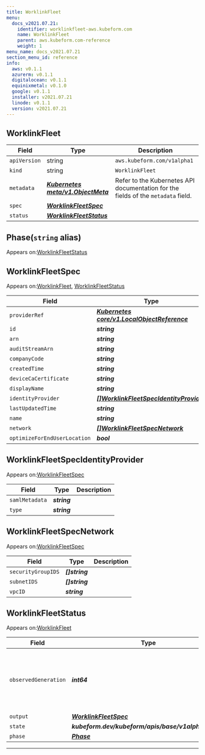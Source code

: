 ```yaml
---
title: WorklinkFleet
menu:
  docs_v2021.07.21:
    identifier: worklinkfleet-aws.kubeform.com
    name: WorklinkFleet
    parent: aws.kubeform.com-reference
    weight: 1
menu_name: docs_v2021.07.21
section_menu_id: reference
info:
  aws: v0.1.1
  azurerm: v0.1.1
  digitalocean: v0.1.1
  equinixmetal: v0.1.0
  google: v0.1.1
  installer: v2021.07.21
  linode: v0.1.1
  version: v2021.07.21
---
```


## WorklinkFleet
| Field | Type | Description |
| ------ | ----- | ----------- |
| `apiVersion` | string | `aws.kubeform.com/v1alpha1` |
|    `kind` | string | `WorklinkFleet` |
| `metadata` | ***[Kubernetes meta/v1.ObjectMeta](https://v1-18.docs.kubernetes.io/docs/reference/generated/kubernetes-api/v1.18/#objectmeta-v1-meta)***|Refer to the Kubernetes API documentation for the fields of the `metadata` field.|
| `spec` | ***[WorklinkFleetSpec](#worklinkfleetspec)***||
| `status` | ***[WorklinkFleetStatus](#worklinkfleetstatus)***||
## Phase(`string` alias)

Appears on:[WorklinkFleetStatus](#worklinkfleetstatus)

## WorklinkFleetSpec

Appears on:[WorklinkFleet](#worklinkfleet), [WorklinkFleetStatus](#worklinkfleetstatus)

| Field | Type | Description |
| ------ | ----- | ----------- |
| `providerRef` | ***[Kubernetes core/v1.LocalObjectReference](https://v1-18.docs.kubernetes.io/docs/reference/generated/kubernetes-api/v1.18/#localobjectreference-v1-core)***||
| `id` | ***string***||
| `arn` | ***string***| ***(Optional)*** |
| `auditStreamArn` | ***string***| ***(Optional)*** |
| `companyCode` | ***string***| ***(Optional)*** |
| `createdTime` | ***string***| ***(Optional)*** |
| `deviceCaCertificate` | ***string***| ***(Optional)*** |
| `displayName` | ***string***| ***(Optional)*** |
| `identityProvider` | ***[[]WorklinkFleetSpecIdentityProvider](#worklinkfleetspecidentityprovider)***| ***(Optional)*** |
| `lastUpdatedTime` | ***string***| ***(Optional)*** |
| `name` | ***string***||
| `network` | ***[[]WorklinkFleetSpecNetwork](#worklinkfleetspecnetwork)***| ***(Optional)*** |
| `optimizeForEndUserLocation` | ***bool***| ***(Optional)*** |
## WorklinkFleetSpecIdentityProvider

Appears on:[WorklinkFleetSpec](#worklinkfleetspec)

| Field | Type | Description |
| ------ | ----- | ----------- |
| `samlMetadata` | ***string***||
| `type` | ***string***||
## WorklinkFleetSpecNetwork

Appears on:[WorklinkFleetSpec](#worklinkfleetspec)

| Field | Type | Description |
| ------ | ----- | ----------- |
| `securityGroupIDS` | ***[]string***||
| `subnetIDS` | ***[]string***||
| `vpcID` | ***string***||
## WorklinkFleetStatus

Appears on:[WorklinkFleet](#worklinkfleet)

| Field | Type | Description |
| ------ | ----- | ----------- |
| `observedGeneration` | ***int64***| ***(Optional)*** Resource generation, which is updated on mutation by the API Server.|
| `output` | ***[WorklinkFleetSpec](#worklinkfleetspec)***| ***(Optional)*** |
| `state` | ***kubeform.dev/kubeform/apis/base/v1alpha1.State***| ***(Optional)*** |
| `phase` | ***[Phase](#phase)***| ***(Optional)*** |
---
